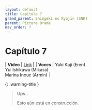 ```yaml
---
layout: default
title: Capítulo 7
grand_parent: Shingeki no Kyojin (SNK)
parent: Picture Drama
nav_order: 7
---
```


# Capítulo 7

| **Video** | [Link](https://www.youtube.com/watch?v=EtO1JsS8rXQ) |
| **Voces** | <span class="d-inline-block text-red-300">Yūki Kaji (Eren)</span> <br> <span class="d-inline-block text-purple-300">Yui Ishikawa (Mikasa)</span> <br> <span class="d-inline-block text-lime">Marina Inoue (Armin)</span> |

{: .warning-title }
> Ups…
>
> Esto aún está en construcción.